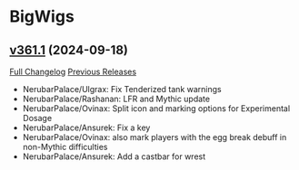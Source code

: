 # BigWigs

## [v361.1](https://github.com/BigWigsMods/BigWigs/tree/v361.1) (2024-09-18)
[Full Changelog](https://github.com/BigWigsMods/BigWigs/compare/v361...v361.1) [Previous Releases](https://github.com/BigWigsMods/BigWigs/releases)

- NerubarPalace/Ulgrax: Fix Tenderized tank warnings  
- NerubarPalace/Rashanan: LFR and Mythic update  
- NerubarPalace/Ovinax: Split icon and marking options for Experimental Dosage  
- NerubarPalace/Ansurek: Fix a key  
- NerubarPalace/Ovinax: also mark players with the egg break debuff in non-Mythic difficulties  
- NerubarPalace/Ansurek: Add a castbar for wrest  
